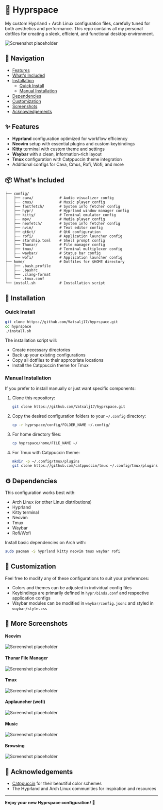 # 🌌 Hyprspace

My custom Hyprland + Arch Linux configuration files, carefully tuned for both aesthetics and performance. This repo contains all my personal dotfiles for creating a sleek, efficient, and functional desktop environment.

![Screenshot placeholder](assets/Hyprland.png)

## 📑 Navigation

- [Features](#-features)
- [What's Included](#-whats-included)
- [Installation](#-installation)
  - [Quick Install](#quick-install)
  - [Manual Installation](#manual-installation)
- [Dependencies](#️-dependencies)
- [Customization](#-customization)
- [Screenshots](#-more-screenshots)
- [Acknowledgements](#-acknowledgements)

## ✨ Features

- **Hyprland** configuration optimized for workflow efficiency
- **Neovim** setup with essential plugins and custom keybindings
- **Kitty** terminal with custom theme and settings
- **Waybar** with a clean, information-rich layout
- **Tmux** configuration with Catppuccin theme integration
- Additional configs for Cava, Cmus, Rofi, Wofi, and more

## 📦 What's Included

```
├── config/
│   ├── cava/            # Audio visualizer config
│   ├── cmus/            # Music player config
│   ├── fastfetch/       # System info fetcher config
│   ├── hypr/            # Hyprland window manager config
│   ├── kitty/           # Terminal emulator config
│   ├── mpv/             # Media player config
│   ├── neofetch/        # System info fetcher config
│   ├── nvim/            # Text editor config
│   ├── qt6ct/           # Qt6 configuration
│   ├── rofi/            # Application launcher config
│   ├── starship.toml    # Shell prompt config
│   ├── Thunar/          # File manager config
│   ├── tmux/            # Terminal multiplexer config
│   ├── waybar/          # Status bar config
│   └── wofi/            # Application launcher config
├── home/                # Dotfiles for $HOME directory
│   ├── .bash_profile
│   ├── .bashrc
│   ├── .clang-format
│   └── .tmux.conf
└── install.sh           # Installation script
```

## 🚀 Installation

### Quick Install

```bash
git clone https://github.com/Vatsalj17/hyprspace.git
cd hyprspace
./install.sh
```

The installation script will:
- Create necessary directories
- Back up your existing configurations
- Copy all dotfiles to their appropriate locations
- Install the Catppuccin theme for Tmux

### Manual Installation

If you prefer to install manually or just want specific components:

1. Clone this repository:
   ```bash
   git clone https://github.com/Vatsalj17/hyprspace.git
   ```

2. Copy the desired configuration folders to your `~/.config` directory:
   ```bash
   cp -r hyprspace/config/FOLDER_NAME ~/.config/
   ```

3. For home directory files:
   ```bash
   cp hyprspace/home/FILE_NAME ~/
   ```

4. For Tmux with Catppuccin theme:
   ```bash
   mkdir -p ~/.config/tmux/plugins
   git clone https://github.com/catppuccin/tmux ~/.config/tmux/plugins/catppuccin
   ```

## ⚙️ Dependencies

This configuration works best with:

- Arch Linux (or other Linux distributions)
- Hyprland
- Kitty terminal
- Neovim
- Tmux
- Waybar
- Rofi/Wofi

Install basic dependencies on Arch with:
```bash
sudo pacman -S hyprland kitty neovim tmux waybar rofi
```

## 🎨 Customization

Feel free to modify any of these configurations to suit your preferences:

- Colors and themes can be adjusted in individual config files
- Keybindings are primarily defined in `hypr/binds.conf` and respective application configs
- Waybar modules can be modified in `waybar/config.jsonc` and styled in `waybar/style.css`

## 📸 More Screenshots

#### Neovim
![Screenshot placeholder](assets/nvim.png)

#### Thunar File Manager
![Screenshot placeholder](assets/thunar.png)

#### Tmux
![Screenshot placeholder](assets/tmux.png)

#### Applauncher (wofi)
![Screenshot placeholder](assets/wofi.png)

#### Music
![Screenshot placeholder](assets/music.png)

#### Browsing
![Screenshot placeholder](assets/Browser.png)


## 🙏 Acknowledgements

- [Catppuccin](https://github.com/catppuccin) for their beautiful color schemes
- The Hyprland and Arch Linux communities for inspiration and resources

---

**Enjoy your new Hyprspace configuration!** 🚀
